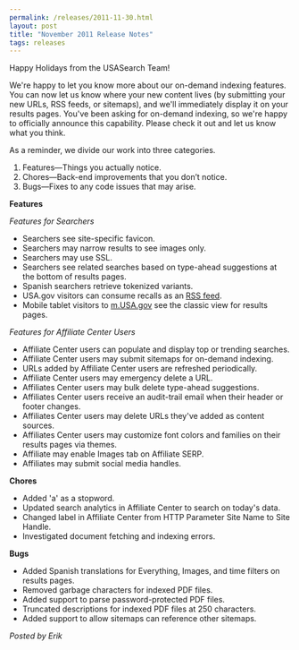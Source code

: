 ```yaml
---
permalink: /releases/2011-11-30.html
layout: post
title: "November 2011 Release Notes"
tags: releases 
---
```

<div>
<p>Happy Holidays from the USASearch Team!</p>
<p>We're happy to let you know more about our on-demand indexing features. You can now let us know where your new content lives (by submitting your new URLs, RSS feeds, or sitemaps), and we'll immediately display it on your results pages. You've been asking for on-demand indexing, so we're happy to officially announce this capability. Please check it out and let us know what you think.</p>
<p>As a reminder, we divide our work into three categories.</p>
<ol><li>Features—Things you actually notice.</li>
<li>Chores—Back-end improvements that you don’t notice.</li>
<li>Bugs—Fixes to any code issues that may arise.</li>
</ol><p><strong>Features</strong></p>
<p><em>Features for Searchers</em></p>
<ul><li>Searchers see site-specific favicon.</li>
<li>Searchers may narrow results to see images only.</li>
<li>Searchers may use SSL.</li>
<li>Searchers see related searches based on type-ahead suggestions at the bottom of results pages.</li>
<li>Spanish searchers retrieve tokenized variants.</li>
<li>USA.gov visitors can consume recalls as an <a href="http://www.usa.gov/rss/index.shtml">RSS feed</a>.</li>
<li>Mobile tablet visitors to <a href="http://m.usa.gov">m.USA.gov</a> see the classic view for results pages.</li>
</ul><p><em>Features for Affiliate Center Users<br/></em></p>
<ul><li>Affiliate Center users can populate and display top or trending searches.</li>
<li>Affiliate Center users may submit sitemaps for on-demand indexing.</li>
<li>URLs added by Affiliate Center users are refreshed periodically.</li>
<li>Affiliate Center users may emergency delete a URL.</li>
<li>Affiliates Center users may bulk delete type-ahead suggestions.</li>
<li>Affiliates Center users receive an audit-trail email when their header or footer changes.</li>
<li>Affiliates Center users may delete URLs they've added as content sources.</li>
<li>Affiliates Center users may customize font colors and families on their results pages via themes. </li>
<li>Affiliate may enable Images tab on Affiliate SERP.</li>
<li>Affiliates may submit social media handles. </li>
</ul><p><strong>Chores</strong></p>
<ul><li>Added 'a' as a stopword.</li>
<li>Updated search analytics in Affiliate Center to search on today's data. </li>
<li>Changed label in Affiliate Center from HTTP Parameter Site Name to Site Handle.</li>
<li>Investigated document fetching and indexing errors.</li>
</ul><strong>Bugs</strong><br/><ul><li>Added Spanish translations for Everything, Images, and time filters on results pages.</li>
<li>Removed garbage characters for indexed PDF files.</li>
<li>Added support to parse password-protected PDF files.</li>
<li>Truncated descriptions for indexed PDF files at 250 characters.</li>
<li>Added support to allow sitemaps can reference other sitemaps.</li>
</ul><p><em>Posted by Erik</em></p>
</div>
